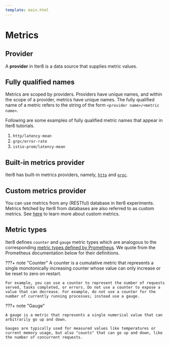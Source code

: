 ```yaml
---
template: main.html
---
```


# Metrics

## Provider

A **provider** in Iter8 is a data source that supplies metric values.

## Fully qualified names

Metrics are scoped by providers. Providers have unique names, and within the scope of a provider, metrics have unique names. The fully qualified name of a metric refers to the string of the form `<provider name>/<metric name>`.

Following are some examples of fully qualified metric names that appear in Iter8 tutorials.

1. `http/latency-mean`
2. `grpc/error-rate`
3. `istio-prom/latency-mean`

## Built-in metrics provider

Iter8 has built-in metrics providers, namely, [`http`](../tasks/http.md#metrics) and [`grpc`](../tasks/grpc.md#metrics).

## Custom metrics provider

You can use metrics from any (RESTful) database in Iter8 experiments. Metrics fetched by Iter8 from databases are also referred to as custom metrics. See [here](../tasks/custommetrics.md) to learn more about custom metrics.

## Metric types

Iter8 defines `counter` and `gauge` metric types which are analogous to the corresponding [metric types defined by Prometheus](https://prometheus.io/docs/concepts/metric_types/). We quote from the Prometheus documentation below for their definitions.

???+ note "Counter"
    A counter is a cumulative metric that represents a single monotonically increasing counter whose value can only increase or be reset to zero on restart. 
    
    For example, you can use a counter to represent the number of requests served, tasks completed, or errors. Do not use a counter to expose a value that can decrease. For example, do not use a counter for the number of currently running processes; instead use a gauge.

???+ note "Gauge"

    A gauge is a metric that represents a single numerical value that can arbitrarily go up and down. 
    
    Gauges are typically used for measured values like temperatures or current memory usage, but also "counts" that can go up and down, like the number of concurrent requests.

